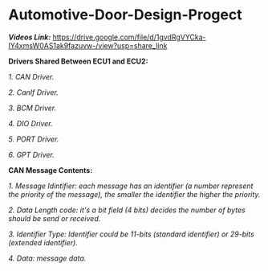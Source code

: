 # Automotive-Door-Design-Progect
_**Videos Link:**_ https://drive.google.com/file/d/1gvdRgVYCka-IY4xmsW0AS1ak9fazuvw-/view?usp=share_link 

**Drivers Shared Between ECU1 and ECU2:**

_1. CAN Driver._

_2. CanIf Driver._

_3. BCM Driver._

_4. DIO Driver._

_5. PORT Driver._

_6. GPT Driver._

**CAN Message Contents:**

_1. Message Idintifier: each message has an identifier (a number represent the priority of the message), the smaller the identifier the higher the priority._

_2. Data Length code: it's a bit field (4 bits) decides the number of bytes should be send or received._

_3. Identifier Type: Identifier could be 11-bits (standard identifier) or 29-bits (extended identifier)._

_4. Data: message data._
